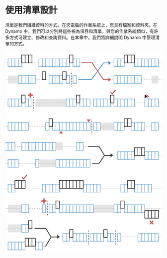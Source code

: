 # 使用清單設計

清單是我們組織資料的方式。在您電腦的作業系統上，您具有檔案和資料夾。在 Dynamo 中，我們可以分別將這些視為項目和清單。與您的作業系統類似，有許多方式可建立、修改和查詢資料。在本章中，我們將詳細說明 Dynamo 中管理清單的方式。

![](<../images/5-4/designing with lists.jpg>)
